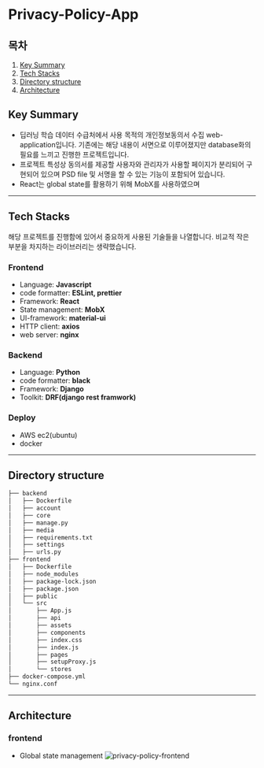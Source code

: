 # Privacy-Policy-App
## 목차
1. [Key Summary](#key-summary)
2. [Tech Stacks](#tech-stacks)
3. [Directory structure](#directory-structure)
4. [Architecture](#architecture)

## Key Summary
- 딥러닝 학습 데이터 수급처에서 사용 목적의 개인정보동의서 수집 web-application입니다. 기존에는 해당 내용이 서면으로 이루어졌지만 database화의 필요를 느끼고 진행한 프로젝트입니다.
- 프로젝트 특성상 동의서를 제공할 사용자와 관리자가 사용할 페이지가 분리되어 구현되어 있으며 PSD file 및 서명을 할 수 있는 기능이 포함되어 있습니다.
- React는 global state를 활용하기 위해 MobX를 사용하였으며

***

## Tech Stacks
해당 프로젝트를 진행함에 있어서 중요하게 사용된 기술들을 나열합니다. 비교적 작은 부분을 차지하는 라이브러리는 생략했습니다.

### Frontend
- Language: **Javascript**
- code formatter: **ESLint, prettier**
- Framework: **React**
- State management: **MobX**
- UI-framework: **material-ui**
- HTTP client: **axios**
- web server: **nginx**

### Backend
- Language: **Python**
- code formatter: **black**
- Framework: **Django**
- Toolkit: **DRF(django rest framwork)**

### Deploy
- AWS ec2(ubuntu)
- docker

***

## Directory structure
```bash
├── backend
│   ├── Dockerfile
│   ├── account
│   ├── core
│   ├── manage.py
│   ├── media
│   ├── requirements.txt
│   ├── settings
│   ├── urls.py
├── frontend
│   ├── Dockerfile
│   ├── node_modules
│   ├── package-lock.json
│   ├── package.json
│   ├── public
│   └── src
│       ├── App.js
│       ├── api
│       ├── assets
│       ├── components
│       ├── index.css
│       ├── index.js
│       ├── pages
│       ├── setupProxy.js
│       └── stores
├── docker-compose.yml
└── nginx.conf
```
***

## Architecture
### frontend
- Global state management
![privacy-policy-frontend](https://user-images.githubusercontent.com/41932978/143682388-efe37aae-b578-427d-b397-e278f6d50a61.png)
